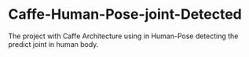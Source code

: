 # Caffe-Human-Pose-joint-Detected
The project with Caffe Architecture using in Human-Pose detecting the predict joint in human body.
